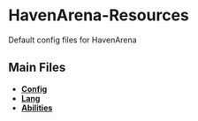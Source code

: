 # HavenArena-Resources
 Default config files for HavenArena

## Main Files
- [**Config**](https://github.com/Valorless/HavenArena-Resources/blob/main/config.yml)
- [**Lang**](https://github.com/Valorless/HavenArena-Resources/blob/main/lang.yml)
- [**Abilities**](https://github.com/Valorless/HavenArena-Resources/blob/main/abilities.yml)
